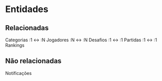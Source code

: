 # Entidades

## Relacionadas

Categorias :1 <-> :N Jogadores :N <-> :N Desafios :1 <-> :1 Partidas :1 <-> :1 Rankings

## Não relacionadas

Notificações
